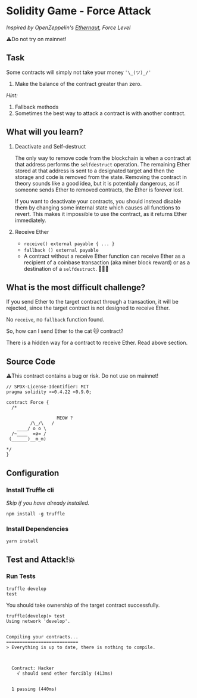 # Solidity Game - Force Attack

_Inspired by OpenZeppelin's [Ethernaut](https://ethernaut.openzeppelin.com), Force Level_

⚠️Do not try on mainnet!

## Task

Some contracts will simply not take your money `¯\_(ツ)_/¯`

1. Make the balance of the contract greater than zero.

_Hint:_

1. Fallback methods
2. Sometimes the best way to attack a contract is with another contract.

## What will you learn?

1. Deactivate and Self-destruct
   
   The only way to remove code from the blockchain is when a contract at that address performs the `selfdestruct` operation. The remaining Ether stored at that address is sent to a designated target and then the storage and code is removed from the state. Removing the contract in theory sounds like a good idea, but it is potentially dangerous, as if someone sends Ether to removed contracts, the Ether is forever lost.
   
   If you want to deactivate your contracts, you should instead disable them by changing some internal state which causes all functions to revert. This makes it impossible to use the contract, as it returns Ether immediately.

2. Receive Ether
   
   - `receive() external payable { ... }`
   - `fallback () external payable`
   - A contract without a receive Ether function can receive Ether as a recipient of a coinbase transaction (aka miner block reward) or as a destination of a `selfdestruct`. 😬😬😬

## What is the most difficult challenge?

If you send Ether to the target contract through a transaction, it will be rejected, since the target contract is not designed to receive Ether.

No `receive`, no `fallback` function found.

So, how can I send Ether to the cat 🐱 contract?

There is a hidden way for a contract to receive Ether. Read above section.

## Source Code

⚠️This contract contains a bug or risk. Do not use on mainnet!

```solidity
// SPDX-License-Identifier: MIT
pragma solidity >=0.4.22 <0.9.0;

contract Force {
  /*

                   MEOW ?
         /\_/\   /
    ____/ o o \
  /~____  =ø= /
 (______)__m_m)

*/
}

```

## Configuration

### Install Truffle cli

_Skip if you have already installed._

```
npm install -g truffle
```

### Install Dependencies

```
yarn install
```

## Test and Attack!💥

### Run Tests

```
truffle develop
test
```

You should take ownership of the target contract successfully.

```
truffle(develop)> test
Using network 'develop'.


Compiling your contracts...
===========================
> Everything is up to date, there is nothing to compile.



  Contract: Hacker
    √ should send ether forcibly (413ms)


  1 passing (440ms)

```
